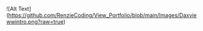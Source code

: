 ![Alt Text]
(https://github.com/RenzieCoding/View_Portfolio/blob/main/Images/Daxviewwintro.png?raw=true)
